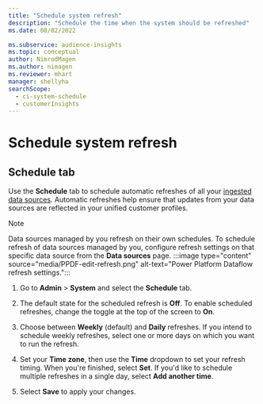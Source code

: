 ```yaml
---
title: "Schedule system refresh"
description: "Schedule the time when the system should be refreshed"
ms.date: 08/02/2022

ms.subservice: audience-insights
ms.topic: conceptual
author: NimrodMagen
ms.author: nimagen
ms.reviewer: mhart
manager: shellyha
searchScope: 
  - ci-system-schedule
  - customerInsights
---
```


# Schedule system refresh

## Schedule tab

Use the **Schedule** tab to schedule automatic refreshes of all your [ingested data sources](data-sources.md). Automatic refreshes help ensure that updates from your data sources are reflected in your unified customer profiles.

> [!NOTE]
> Data sources managed by you refresh on their own schedules. To schedule refresh of data sources managed by you, configure refresh settings on that specific data source from the **Data sources** page.
> :::image type="content" source="media/PPDF-edit-refresh.png" alt-text="Power Platform Dataflow refresh settings.":::

1. Go to **Admin** > **System** and select the **Schedule** tab.

2. The default state for the scheduled refresh is **Off**. To enable scheduled refreshes, change the toggle at the top of the screen to **On**.

3. Choose between **Weekly** (default) and **Daily** refreshes. If you intend to schedule weekly refreshes, select one or more days on which you want to run the refresh.

4. Set your **Time zone**, then use the **Time** dropdown to set your refresh timing. When you're finished, select **Set**. If you'd like to schedule multiple refreshes in a single day, select **Add another time**.

5. Select **Save** to apply your changes.